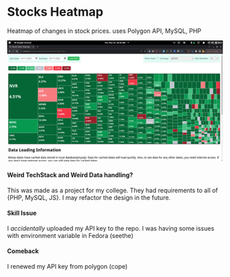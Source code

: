 # Stocks Heatmap
Heatmap of changes in stock prices.
uses Polygon API, MySQL, PHP

![image](screenshot.png)

#### Weird TechStack and Weird Data handling?
This was made as a project for my college. They had requirements to all of {PHP, MySQL, JS}. I may refactor the design in the future.

#### Skill Issue
I *accidentally* uploaded my API key to the repo. I was having some issues with environment variable in Fedora (seethe)

#### Comeback
I renewed my API key from polygon (cope)
